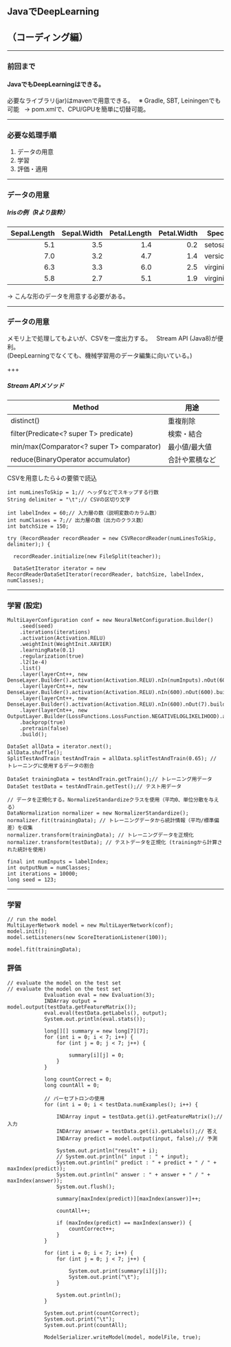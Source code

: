 ## JavaでDeepLearning
## （コーディング編）

---
### 前回まで
#### JavaでもDeepLearningはできる。
必要なライブラリ(jar)はmavenで用意できる。  
※ Gradle, SBT, Leiningenでも可能   
-> pom.xmlで、CPU/GPUを簡単に切替可能。  

---
### 必要な処理手順
1. データの用意
2. 学習
3. 評価・適用

---
### データの用意
##### Irisの例（Rより抜粋）
|Sepal.Length|Sepal.Width|Petal.Length|Petal.Width|Species|
|--:|--:|--:|--:|--|
|5.1|3.5|1.4|0.2|setosa|
|7.0|3.2|4.7|1.4|versicolor|
|6.3|3.3|6.0|2.5|virginica|
|5.8|2.7|5.1|1.9|virginica|

-> こんな形のデータを用意する必要がある。

---
### データの用意
メモリ上で処理してもよいが、CSVを一度出力する。  
Stream API (Java8)が便利。   
(DeepLearningでなくても、機械学習用のデータ編集に向いている。)

+++
##### Stream APIメソッド
|Method|用途|
|--|--|
|distinct()|重複削除|
|filter(Predicate<? super T> predicate)|検索・結合|
|min/max(Comparator<? super T> comparator)|最小値/最大値|
|reduce(BinaryOperator<T> accumulator)|合計や累積など|

CSVを用意したら↓の要領で読込
```
int numLinesToSkip = 1;// ヘッダなどでスキップする行数
String delimiter = "\t";// CSVの区切り文字

int labelIndex = 60;// 入力層の数（説明変数のカラム数）
int numClasses = 7;// 出力層の数（出力のクラス数）
int batchSize = 150;

try (RecordReader recordReader = new CSVRecordReader(numLinesToSkip, delimiter);) {

  recordReader.initialize(new FileSplit(teacher));

  DataSetIterator iterator = new RecordReaderDataSetIterator(recordReader, batchSize, labelIndex, numClasses);

```

---
### 学習 (設定)
```
MultiLayerConfiguration conf = new NeuralNetConfiguration.Builder()
    .seed(seed)
    .iterations(iterations)
    .activation(Activation.RELU)
    .weightInit(WeightInit.XAVIER)
    .learningRate(0.1)
    .regularization(true)
    .l2(1e-4)
    .list()
    .layer(layerCnt++, new DenseLayer.Builder().activation(Activation.RELU).nIn(numInputs).nOut(600).build())
    .layer(layerCnt++, new DenseLayer.Builder().activation(Activation.RELU).nIn(600).nOut(600).build())
    .layer(layerCnt++, new DenseLayer.Builder().activation(Activation.RELU).nIn(600).nOut(7).build())
    .layer(layerCnt++, new OutputLayer.Builder(LossFunctions.LossFunction.NEGATIVELOGLIKELIHOOD).activation(Activation.SOFTMAX).nIn(7).nOut(outputNum).build())
    .backprop(true)
    .pretrain(false)
    .build();
```

```
DataSet allData = iterator.next();
allData.shuffle();
SplitTestAndTrain testAndTrain = allData.splitTestAndTrain(0.65); // トレーニングに使用するデータの割合

DataSet trainingData = testAndTrain.getTrain();// トレーニング用データ
DataSet testData = testAndTrain.getTest();// テスト用データ

// データを正規化する。NormalizeStandardizeクラスを使用（平均0、単位分散を与える）
DataNormalization normalizer = new NormalizerStandardize();
normalizer.fit(trainingData); // トレーニングデータから統計情報（平均/標準偏差）を収集
normalizer.transform(trainingData); // トレーニングデータを正規化
normalizer.transform(testData); // テストデータを正規化 (trainingから計算された統計を使用)

final int numInputs = labelIndex;
int outputNum = numClasses;
int iterations = 10000;
long seed = 123;
```

---
### 学習
```
// run the model
MultiLayerNetwork model = new MultiLayerNetwork(conf);
model.init();
model.setListeners(new ScoreIterationListener(100));

model.fit(trainingData);
```

### 評価
```
// evaluate the model on the test set
// evaluate the model on the test set
			Evaluation eval = new Evaluation(3);
			INDArray output = model.output(testData.getFeatureMatrix());
			eval.eval(testData.getLabels(), output);
			System.out.println(eval.stats());

			long[][] summary = new long[7][7];
			for (int i = 0; i < 7; i++) {
				for (int j = 0; j < 7; j++) {

					summary[i][j] = 0;
				}
			}

			long countCorrect = 0;
			long countAll = 0;

			// パーセプトロンの使用
			for (int i = 0; i < testData.numExamples(); i++) {

				INDArray input = testData.get(i).getFeatureMatrix();// 入力
				INDArray answer = testData.get(i).getLabels();// 答え
				INDArray predict = model.output(input, false);// 予測

				System.out.println("result" + i);
				// System.out.println(" input : " + input);
				System.out.println(" predict : " + predict + " / " + maxIndex(predict));
				System.out.println(" answer : " + answer + " / " + maxIndex(answer));
				System.out.flush();

				summary[maxIndex(predict)][maxIndex(answer)]++;

				countAll++;

				if (maxIndex(predict) == maxIndex(answer)) {
					countCorrect++;
				}
			}

			for (int i = 0; i < 7; i++) {
				for (int j = 0; j < 7; j++) {

					System.out.print(summary[i][j]);
					System.out.print("\t");
				}

				System.out.println();
			}

			System.out.print(countCorrect);
			System.out.print("\t");
			System.out.print(countAll);

			ModelSerializer.writeModel(model, modelFile, true);
```
